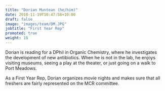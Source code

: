 ```yaml
---
title: "Dorian Muntean (he/him)"
date: 2018-11-19T10:47:58+10:00
draft: false
image: "images/team/DM.JPG"
jobtitle: "First Year Rep"
promoted: true
weight: 18
---
```


Dorian is reading for a DPhil in Organic Chemistry, where he investigates the development of new antibiotics. When he is not in the lab, he enjoys visiting museums, seeing a play at the theater, or just going on a walk to Port Meadows. 

As a First Year Rep, Dorian organizes movie nights and makes sure that all freshers are fairly represented on the MCR committee.  

